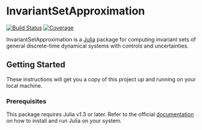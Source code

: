 # InvariantSetApproximation

[![Build Status](https://github.com/decardin/InvariantSetApproximation.jl/actions/workflows/CI.yml/badge.svg?branch=master)](https://github.com/psace-uofa/InvariantSetApproximation.jl/actions/workflows/CI.yml?query=branch%3Amaster)
[![Coverage](https://codecov.io/gh/decardin/InvariantSetApproximation.jl/branch/master/graph/badge.svg)](https://codecov.io/gh/decardin/InvariantSetApproximation.jl)

InvariantSetApproximation is a [Julia](http://julialang.org/) package for computing invariant sets of general discrete-time dynamical systems with controls and uncertainties.

## Getting Started

These instructions will get you a copy of this project up and running on your local machine.

### Prerequisites

This package requires Julia v1.3 or later. Refer to the official [documentation](https://julialang.org/downloads) on how to install and run Julia on your system.